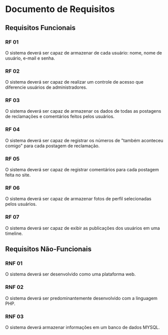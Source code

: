 # Documento de Requisitos

## Requisitos Funcionais

### RF 01

O sistema deverá ser capaz de armazenar de cada usuário: nome, nome de usuário, e-mail e senha.

### RF 02

O sistema deverá ser capaz de realizar um controle de acesso que diferencie usuários de administradores.

### RF 03

O sistema deverá ser capaz de armazenar os dados de todas as postagens de reclamações e comentários feitos pelos usuários.

### RF 04

O sistema deverá ser capaz de registrar os números de "também aconteceu comigo" para cada postagem de reclamação.

### RF 05

O sistema deverá ser capaz de registrar comentários para cada postagem feita no site.

### RF 06

O sistema deverá ser capaz de armazenar fotos de perfil selecionadas pelos usuários.

### RF 07

O sistema deverá ser capaz de exibir as publicações dos usuários em uma timeline.


## Requisitos Não-Funcionais

### RNF 01

O sistema deverá ser desenvolvido como uma plataforma web.

### RNF 02

O sistema deverá ser predominantemente desenvolvido com a linguagem PHP.

### RNF 03

O sistema deverá armazenar informações em um banco de dados MYSQL.
